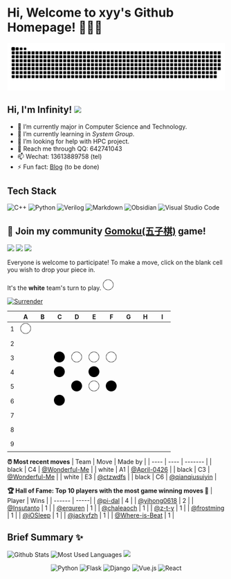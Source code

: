 # Hi, Welcome to xyy's Github Homepage! 🎉🎉🎉
<!-- <img src="https://readme-typing-svg.herokuapp.com/?lines=Welcome,%20visitor!;Hello%20Github%20World!&font=Roboto" />  -->

![](https://raw.githubusercontent.com/Wonderful-Me/Wonderful-Me/main/assets/github-contribution-grid-snake.svg) 
## Hi, I'm Infinity! ![](https://visitor-badge.glitch.me/badge?page_id=Wonderful-Me.readme) 
- 🔭 I’m currently major in Computer Science and Technology.
- 🌱 I’m currently learning in *System Group*.
- 🤔 I’m looking for help with HPC project.
- 💬 Reach me through QQ: 642741043
- 📫 Wechat: 13613889758 (tel)
- ⚡ Fun fact: [Blog](https://wonderful-me.github.io/) (to be done)

## Tech Stack
![C++](https://img.shields.io/badge/-C++-192133?style=flat-square&logo=cplusplus&logoColor=white)
![Python](https://img.shields.io/badge/-Python-192133?style=flat-square&logo=python&logoColor=white)
![Verilog](https://img.shields.io/badge/-Verilog-192133?style=flat-square&logo=verilog&logoColor=white)
![Markdown](https://img.shields.io/badge/-MySQL-192133?style=flat-square&logo=markdown&logoColor=white)
![Obsidian](https://img.shields.io/badge/-MySQL-192133?style=flat-square&logo=obsidian&logoColor=white)
![Visual Studio Code](https://img.shields.io/badge/-PHP-192133?style=flat-square&logo=visualstudiocode&logoColor=white)

## :game_die: Join my community [Gomoku(五子棋)](https://en.wikipedia.org/wiki/Gomoku) game!

<!--START_SECTION:gomoku-->
![](https://img.shields.io/badge/Total%20moves-276-blue)
![](https://img.shields.io/badge/Completed%20games-19-brightgreen)
![](https://img.shields.io/badge/Total%20players-125-orange)

Everyone is welcome to participate! To make a move, click on the blank cell you wish to drop your piece in.


It's the **white** team's turn to play. ![](/assets/white.png)

[![Surrender](https://img.shields.io/badge/Surrender%20-%2348e3c9.svg?&style=for-the-badge&logoColor=white)](https://github.com/Wonderful-Me/Wonderful-Me/issues/new?title=gomoku%7Csurrender&labels=gomoku&body=Just+push+%27Submit+new+issue%27+without+editing+the+title.+The+README+will+be+updated+after+approximately+30+seconds.)



| |A|B|C|D|E|F|G|H|I|
| - | - | - | - | - | - | - | - | - | - |
| 1 | ![](/assets/white.png) |[![](/assets/blank.png)](https://github.com/Wonderful-Me/Wonderful-Me/issues/new?title=gomoku%7Cdrop%7Cwhite%7CB1&labels=gomoku&body=Just+push+%27Submit+new+issue%27+without+editing+the+title.+The+README+will+be+updated+after+approximately+30+seconds.) |[![](/assets/blank.png)](https://github.com/Wonderful-Me/Wonderful-Me/issues/new?title=gomoku%7Cdrop%7Cwhite%7CC1&labels=gomoku&body=Just+push+%27Submit+new+issue%27+without+editing+the+title.+The+README+will+be+updated+after+approximately+30+seconds.) |[![](/assets/blank.png)](https://github.com/Wonderful-Me/Wonderful-Me/issues/new?title=gomoku%7Cdrop%7Cwhite%7CD1&labels=gomoku&body=Just+push+%27Submit+new+issue%27+without+editing+the+title.+The+README+will+be+updated+after+approximately+30+seconds.) |[![](/assets/blank.png)](https://github.com/Wonderful-Me/Wonderful-Me/issues/new?title=gomoku%7Cdrop%7Cwhite%7CE1&labels=gomoku&body=Just+push+%27Submit+new+issue%27+without+editing+the+title.+The+README+will+be+updated+after+approximately+30+seconds.) |[![](/assets/blank.png)](https://github.com/Wonderful-Me/Wonderful-Me/issues/new?title=gomoku%7Cdrop%7Cwhite%7CF1&labels=gomoku&body=Just+push+%27Submit+new+issue%27+without+editing+the+title.+The+README+will+be+updated+after+approximately+30+seconds.) |[![](/assets/blank.png)](https://github.com/Wonderful-Me/Wonderful-Me/issues/new?title=gomoku%7Cdrop%7Cwhite%7CG1&labels=gomoku&body=Just+push+%27Submit+new+issue%27+without+editing+the+title.+The+README+will+be+updated+after+approximately+30+seconds.) |[![](/assets/blank.png)](https://github.com/Wonderful-Me/Wonderful-Me/issues/new?title=gomoku%7Cdrop%7Cwhite%7CH1&labels=gomoku&body=Just+push+%27Submit+new+issue%27+without+editing+the+title.+The+README+will+be+updated+after+approximately+30+seconds.) |[![](/assets/blank.png)](https://github.com/Wonderful-Me/Wonderful-Me/issues/new?title=gomoku%7Cdrop%7Cwhite%7CI1&labels=gomoku&body=Just+push+%27Submit+new+issue%27+without+editing+the+title.+The+README+will+be+updated+after+approximately+30+seconds.) |
| 2 | [![](/assets/blank.png)](https://github.com/Wonderful-Me/Wonderful-Me/issues/new?title=gomoku%7Cdrop%7Cwhite%7CA2&labels=gomoku&body=Just+push+%27Submit+new+issue%27+without+editing+the+title.+The+README+will+be+updated+after+approximately+30+seconds.) |[![](/assets/blank.png)](https://github.com/Wonderful-Me/Wonderful-Me/issues/new?title=gomoku%7Cdrop%7Cwhite%7CB2&labels=gomoku&body=Just+push+%27Submit+new+issue%27+without+editing+the+title.+The+README+will+be+updated+after+approximately+30+seconds.) |[![](/assets/blank.png)](https://github.com/Wonderful-Me/Wonderful-Me/issues/new?title=gomoku%7Cdrop%7Cwhite%7CC2&labels=gomoku&body=Just+push+%27Submit+new+issue%27+without+editing+the+title.+The+README+will+be+updated+after+approximately+30+seconds.) |[![](/assets/blank.png)](https://github.com/Wonderful-Me/Wonderful-Me/issues/new?title=gomoku%7Cdrop%7Cwhite%7CD2&labels=gomoku&body=Just+push+%27Submit+new+issue%27+without+editing+the+title.+The+README+will+be+updated+after+approximately+30+seconds.) |[![](/assets/blank.png)](https://github.com/Wonderful-Me/Wonderful-Me/issues/new?title=gomoku%7Cdrop%7Cwhite%7CE2&labels=gomoku&body=Just+push+%27Submit+new+issue%27+without+editing+the+title.+The+README+will+be+updated+after+approximately+30+seconds.) |[![](/assets/blank.png)](https://github.com/Wonderful-Me/Wonderful-Me/issues/new?title=gomoku%7Cdrop%7Cwhite%7CF2&labels=gomoku&body=Just+push+%27Submit+new+issue%27+without+editing+the+title.+The+README+will+be+updated+after+approximately+30+seconds.) |[![](/assets/blank.png)](https://github.com/Wonderful-Me/Wonderful-Me/issues/new?title=gomoku%7Cdrop%7Cwhite%7CG2&labels=gomoku&body=Just+push+%27Submit+new+issue%27+without+editing+the+title.+The+README+will+be+updated+after+approximately+30+seconds.) |[![](/assets/blank.png)](https://github.com/Wonderful-Me/Wonderful-Me/issues/new?title=gomoku%7Cdrop%7Cwhite%7CH2&labels=gomoku&body=Just+push+%27Submit+new+issue%27+without+editing+the+title.+The+README+will+be+updated+after+approximately+30+seconds.) |[![](/assets/blank.png)](https://github.com/Wonderful-Me/Wonderful-Me/issues/new?title=gomoku%7Cdrop%7Cwhite%7CI2&labels=gomoku&body=Just+push+%27Submit+new+issue%27+without+editing+the+title.+The+README+will+be+updated+after+approximately+30+seconds.) |
| 3 | [![](/assets/blank.png)](https://github.com/Wonderful-Me/Wonderful-Me/issues/new?title=gomoku%7Cdrop%7Cwhite%7CA3&labels=gomoku&body=Just+push+%27Submit+new+issue%27+without+editing+the+title.+The+README+will+be+updated+after+approximately+30+seconds.) |[![](/assets/blank.png)](https://github.com/Wonderful-Me/Wonderful-Me/issues/new?title=gomoku%7Cdrop%7Cwhite%7CB3&labels=gomoku&body=Just+push+%27Submit+new+issue%27+without+editing+the+title.+The+README+will+be+updated+after+approximately+30+seconds.) |![](/assets/black.png) |![](/assets/white.png) |![](/assets/white.png) |![](/assets/white.png) |[![](/assets/blank.png)](https://github.com/Wonderful-Me/Wonderful-Me/issues/new?title=gomoku%7Cdrop%7Cwhite%7CG3&labels=gomoku&body=Just+push+%27Submit+new+issue%27+without+editing+the+title.+The+README+will+be+updated+after+approximately+30+seconds.) |[![](/assets/blank.png)](https://github.com/Wonderful-Me/Wonderful-Me/issues/new?title=gomoku%7Cdrop%7Cwhite%7CH3&labels=gomoku&body=Just+push+%27Submit+new+issue%27+without+editing+the+title.+The+README+will+be+updated+after+approximately+30+seconds.) |[![](/assets/blank.png)](https://github.com/Wonderful-Me/Wonderful-Me/issues/new?title=gomoku%7Cdrop%7Cwhite%7CI3&labels=gomoku&body=Just+push+%27Submit+new+issue%27+without+editing+the+title.+The+README+will+be+updated+after+approximately+30+seconds.) |
| 4 | [![](/assets/blank.png)](https://github.com/Wonderful-Me/Wonderful-Me/issues/new?title=gomoku%7Cdrop%7Cwhite%7CA4&labels=gomoku&body=Just+push+%27Submit+new+issue%27+without+editing+the+title.+The+README+will+be+updated+after+approximately+30+seconds.) |[![](/assets/blank.png)](https://github.com/Wonderful-Me/Wonderful-Me/issues/new?title=gomoku%7Cdrop%7Cwhite%7CB4&labels=gomoku&body=Just+push+%27Submit+new+issue%27+without+editing+the+title.+The+README+will+be+updated+after+approximately+30+seconds.) |![](/assets/black.png) |[![](/assets/blank.png)](https://github.com/Wonderful-Me/Wonderful-Me/issues/new?title=gomoku%7Cdrop%7Cwhite%7CD4&labels=gomoku&body=Just+push+%27Submit+new+issue%27+without+editing+the+title.+The+README+will+be+updated+after+approximately+30+seconds.) |![](/assets/black.png) |[![](/assets/blank.png)](https://github.com/Wonderful-Me/Wonderful-Me/issues/new?title=gomoku%7Cdrop%7Cwhite%7CF4&labels=gomoku&body=Just+push+%27Submit+new+issue%27+without+editing+the+title.+The+README+will+be+updated+after+approximately+30+seconds.) |[![](/assets/blank.png)](https://github.com/Wonderful-Me/Wonderful-Me/issues/new?title=gomoku%7Cdrop%7Cwhite%7CG4&labels=gomoku&body=Just+push+%27Submit+new+issue%27+without+editing+the+title.+The+README+will+be+updated+after+approximately+30+seconds.) |[![](/assets/blank.png)](https://github.com/Wonderful-Me/Wonderful-Me/issues/new?title=gomoku%7Cdrop%7Cwhite%7CH4&labels=gomoku&body=Just+push+%27Submit+new+issue%27+without+editing+the+title.+The+README+will+be+updated+after+approximately+30+seconds.) |[![](/assets/blank.png)](https://github.com/Wonderful-Me/Wonderful-Me/issues/new?title=gomoku%7Cdrop%7Cwhite%7CI4&labels=gomoku&body=Just+push+%27Submit+new+issue%27+without+editing+the+title.+The+README+will+be+updated+after+approximately+30+seconds.) |
| 5 | [![](/assets/blank.png)](https://github.com/Wonderful-Me/Wonderful-Me/issues/new?title=gomoku%7Cdrop%7Cwhite%7CA5&labels=gomoku&body=Just+push+%27Submit+new+issue%27+without+editing+the+title.+The+README+will+be+updated+after+approximately+30+seconds.) |[![](/assets/blank.png)](https://github.com/Wonderful-Me/Wonderful-Me/issues/new?title=gomoku%7Cdrop%7Cwhite%7CB5&labels=gomoku&body=Just+push+%27Submit+new+issue%27+without+editing+the+title.+The+README+will+be+updated+after+approximately+30+seconds.) |[![](/assets/blank.png)](https://github.com/Wonderful-Me/Wonderful-Me/issues/new?title=gomoku%7Cdrop%7Cwhite%7CC5&labels=gomoku&body=Just+push+%27Submit+new+issue%27+without+editing+the+title.+The+README+will+be+updated+after+approximately+30+seconds.) |![](/assets/black.png) |![](/assets/white.png) |![](/assets/black.png) |[![](/assets/blank.png)](https://github.com/Wonderful-Me/Wonderful-Me/issues/new?title=gomoku%7Cdrop%7Cwhite%7CG5&labels=gomoku&body=Just+push+%27Submit+new+issue%27+without+editing+the+title.+The+README+will+be+updated+after+approximately+30+seconds.) |[![](/assets/blank.png)](https://github.com/Wonderful-Me/Wonderful-Me/issues/new?title=gomoku%7Cdrop%7Cwhite%7CH5&labels=gomoku&body=Just+push+%27Submit+new+issue%27+without+editing+the+title.+The+README+will+be+updated+after+approximately+30+seconds.) |[![](/assets/blank.png)](https://github.com/Wonderful-Me/Wonderful-Me/issues/new?title=gomoku%7Cdrop%7Cwhite%7CI5&labels=gomoku&body=Just+push+%27Submit+new+issue%27+without+editing+the+title.+The+README+will+be+updated+after+approximately+30+seconds.) |
| 6 | [![](/assets/blank.png)](https://github.com/Wonderful-Me/Wonderful-Me/issues/new?title=gomoku%7Cdrop%7Cwhite%7CA6&labels=gomoku&body=Just+push+%27Submit+new+issue%27+without+editing+the+title.+The+README+will+be+updated+after+approximately+30+seconds.) |[![](/assets/blank.png)](https://github.com/Wonderful-Me/Wonderful-Me/issues/new?title=gomoku%7Cdrop%7Cwhite%7CB6&labels=gomoku&body=Just+push+%27Submit+new+issue%27+without+editing+the+title.+The+README+will+be+updated+after+approximately+30+seconds.) |![](/assets/black.png) |[![](/assets/blank.png)](https://github.com/Wonderful-Me/Wonderful-Me/issues/new?title=gomoku%7Cdrop%7Cwhite%7CD6&labels=gomoku&body=Just+push+%27Submit+new+issue%27+without+editing+the+title.+The+README+will+be+updated+after+approximately+30+seconds.) |[![](/assets/blank.png)](https://github.com/Wonderful-Me/Wonderful-Me/issues/new?title=gomoku%7Cdrop%7Cwhite%7CE6&labels=gomoku&body=Just+push+%27Submit+new+issue%27+without+editing+the+title.+The+README+will+be+updated+after+approximately+30+seconds.) |[![](/assets/blank.png)](https://github.com/Wonderful-Me/Wonderful-Me/issues/new?title=gomoku%7Cdrop%7Cwhite%7CF6&labels=gomoku&body=Just+push+%27Submit+new+issue%27+without+editing+the+title.+The+README+will+be+updated+after+approximately+30+seconds.) |[![](/assets/blank.png)](https://github.com/Wonderful-Me/Wonderful-Me/issues/new?title=gomoku%7Cdrop%7Cwhite%7CG6&labels=gomoku&body=Just+push+%27Submit+new+issue%27+without+editing+the+title.+The+README+will+be+updated+after+approximately+30+seconds.) |[![](/assets/blank.png)](https://github.com/Wonderful-Me/Wonderful-Me/issues/new?title=gomoku%7Cdrop%7Cwhite%7CH6&labels=gomoku&body=Just+push+%27Submit+new+issue%27+without+editing+the+title.+The+README+will+be+updated+after+approximately+30+seconds.) |[![](/assets/blank.png)](https://github.com/Wonderful-Me/Wonderful-Me/issues/new?title=gomoku%7Cdrop%7Cwhite%7CI6&labels=gomoku&body=Just+push+%27Submit+new+issue%27+without+editing+the+title.+The+README+will+be+updated+after+approximately+30+seconds.) |
| 7 | [![](/assets/blank.png)](https://github.com/Wonderful-Me/Wonderful-Me/issues/new?title=gomoku%7Cdrop%7Cwhite%7CA7&labels=gomoku&body=Just+push+%27Submit+new+issue%27+without+editing+the+title.+The+README+will+be+updated+after+approximately+30+seconds.) |[![](/assets/blank.png)](https://github.com/Wonderful-Me/Wonderful-Me/issues/new?title=gomoku%7Cdrop%7Cwhite%7CB7&labels=gomoku&body=Just+push+%27Submit+new+issue%27+without+editing+the+title.+The+README+will+be+updated+after+approximately+30+seconds.) |[![](/assets/blank.png)](https://github.com/Wonderful-Me/Wonderful-Me/issues/new?title=gomoku%7Cdrop%7Cwhite%7CC7&labels=gomoku&body=Just+push+%27Submit+new+issue%27+without+editing+the+title.+The+README+will+be+updated+after+approximately+30+seconds.) |[![](/assets/blank.png)](https://github.com/Wonderful-Me/Wonderful-Me/issues/new?title=gomoku%7Cdrop%7Cwhite%7CD7&labels=gomoku&body=Just+push+%27Submit+new+issue%27+without+editing+the+title.+The+README+will+be+updated+after+approximately+30+seconds.) |[![](/assets/blank.png)](https://github.com/Wonderful-Me/Wonderful-Me/issues/new?title=gomoku%7Cdrop%7Cwhite%7CE7&labels=gomoku&body=Just+push+%27Submit+new+issue%27+without+editing+the+title.+The+README+will+be+updated+after+approximately+30+seconds.) |[![](/assets/blank.png)](https://github.com/Wonderful-Me/Wonderful-Me/issues/new?title=gomoku%7Cdrop%7Cwhite%7CF7&labels=gomoku&body=Just+push+%27Submit+new+issue%27+without+editing+the+title.+The+README+will+be+updated+after+approximately+30+seconds.) |[![](/assets/blank.png)](https://github.com/Wonderful-Me/Wonderful-Me/issues/new?title=gomoku%7Cdrop%7Cwhite%7CG7&labels=gomoku&body=Just+push+%27Submit+new+issue%27+without+editing+the+title.+The+README+will+be+updated+after+approximately+30+seconds.) |[![](/assets/blank.png)](https://github.com/Wonderful-Me/Wonderful-Me/issues/new?title=gomoku%7Cdrop%7Cwhite%7CH7&labels=gomoku&body=Just+push+%27Submit+new+issue%27+without+editing+the+title.+The+README+will+be+updated+after+approximately+30+seconds.) |[![](/assets/blank.png)](https://github.com/Wonderful-Me/Wonderful-Me/issues/new?title=gomoku%7Cdrop%7Cwhite%7CI7&labels=gomoku&body=Just+push+%27Submit+new+issue%27+without+editing+the+title.+The+README+will+be+updated+after+approximately+30+seconds.) |
| 8 | [![](/assets/blank.png)](https://github.com/Wonderful-Me/Wonderful-Me/issues/new?title=gomoku%7Cdrop%7Cwhite%7CA8&labels=gomoku&body=Just+push+%27Submit+new+issue%27+without+editing+the+title.+The+README+will+be+updated+after+approximately+30+seconds.) |[![](/assets/blank.png)](https://github.com/Wonderful-Me/Wonderful-Me/issues/new?title=gomoku%7Cdrop%7Cwhite%7CB8&labels=gomoku&body=Just+push+%27Submit+new+issue%27+without+editing+the+title.+The+README+will+be+updated+after+approximately+30+seconds.) |[![](/assets/blank.png)](https://github.com/Wonderful-Me/Wonderful-Me/issues/new?title=gomoku%7Cdrop%7Cwhite%7CC8&labels=gomoku&body=Just+push+%27Submit+new+issue%27+without+editing+the+title.+The+README+will+be+updated+after+approximately+30+seconds.) |[![](/assets/blank.png)](https://github.com/Wonderful-Me/Wonderful-Me/issues/new?title=gomoku%7Cdrop%7Cwhite%7CD8&labels=gomoku&body=Just+push+%27Submit+new+issue%27+without+editing+the+title.+The+README+will+be+updated+after+approximately+30+seconds.) |[![](/assets/blank.png)](https://github.com/Wonderful-Me/Wonderful-Me/issues/new?title=gomoku%7Cdrop%7Cwhite%7CE8&labels=gomoku&body=Just+push+%27Submit+new+issue%27+without+editing+the+title.+The+README+will+be+updated+after+approximately+30+seconds.) |[![](/assets/blank.png)](https://github.com/Wonderful-Me/Wonderful-Me/issues/new?title=gomoku%7Cdrop%7Cwhite%7CF8&labels=gomoku&body=Just+push+%27Submit+new+issue%27+without+editing+the+title.+The+README+will+be+updated+after+approximately+30+seconds.) |[![](/assets/blank.png)](https://github.com/Wonderful-Me/Wonderful-Me/issues/new?title=gomoku%7Cdrop%7Cwhite%7CG8&labels=gomoku&body=Just+push+%27Submit+new+issue%27+without+editing+the+title.+The+README+will+be+updated+after+approximately+30+seconds.) |[![](/assets/blank.png)](https://github.com/Wonderful-Me/Wonderful-Me/issues/new?title=gomoku%7Cdrop%7Cwhite%7CH8&labels=gomoku&body=Just+push+%27Submit+new+issue%27+without+editing+the+title.+The+README+will+be+updated+after+approximately+30+seconds.) |[![](/assets/blank.png)](https://github.com/Wonderful-Me/Wonderful-Me/issues/new?title=gomoku%7Cdrop%7Cwhite%7CI8&labels=gomoku&body=Just+push+%27Submit+new+issue%27+without+editing+the+title.+The+README+will+be+updated+after+approximately+30+seconds.) |
| 9 | [![](/assets/blank.png)](https://github.com/Wonderful-Me/Wonderful-Me/issues/new?title=gomoku%7Cdrop%7Cwhite%7CA9&labels=gomoku&body=Just+push+%27Submit+new+issue%27+without+editing+the+title.+The+README+will+be+updated+after+approximately+30+seconds.) |[![](/assets/blank.png)](https://github.com/Wonderful-Me/Wonderful-Me/issues/new?title=gomoku%7Cdrop%7Cwhite%7CB9&labels=gomoku&body=Just+push+%27Submit+new+issue%27+without+editing+the+title.+The+README+will+be+updated+after+approximately+30+seconds.) |[![](/assets/blank.png)](https://github.com/Wonderful-Me/Wonderful-Me/issues/new?title=gomoku%7Cdrop%7Cwhite%7CC9&labels=gomoku&body=Just+push+%27Submit+new+issue%27+without+editing+the+title.+The+README+will+be+updated+after+approximately+30+seconds.) |[![](/assets/blank.png)](https://github.com/Wonderful-Me/Wonderful-Me/issues/new?title=gomoku%7Cdrop%7Cwhite%7CD9&labels=gomoku&body=Just+push+%27Submit+new+issue%27+without+editing+the+title.+The+README+will+be+updated+after+approximately+30+seconds.) |[![](/assets/blank.png)](https://github.com/Wonderful-Me/Wonderful-Me/issues/new?title=gomoku%7Cdrop%7Cwhite%7CE9&labels=gomoku&body=Just+push+%27Submit+new+issue%27+without+editing+the+title.+The+README+will+be+updated+after+approximately+30+seconds.) |[![](/assets/blank.png)](https://github.com/Wonderful-Me/Wonderful-Me/issues/new?title=gomoku%7Cdrop%7Cwhite%7CF9&labels=gomoku&body=Just+push+%27Submit+new+issue%27+without+editing+the+title.+The+README+will+be+updated+after+approximately+30+seconds.) |[![](/assets/blank.png)](https://github.com/Wonderful-Me/Wonderful-Me/issues/new?title=gomoku%7Cdrop%7Cwhite%7CG9&labels=gomoku&body=Just+push+%27Submit+new+issue%27+without+editing+the+title.+The+README+will+be+updated+after+approximately+30+seconds.) |[![](/assets/blank.png)](https://github.com/Wonderful-Me/Wonderful-Me/issues/new?title=gomoku%7Cdrop%7Cwhite%7CH9&labels=gomoku&body=Just+push+%27Submit+new+issue%27+without+editing+the+title.+The+README+will+be+updated+after+approximately+30+seconds.) |[![](/assets/blank.png)](https://github.com/Wonderful-Me/Wonderful-Me/issues/new?title=gomoku%7Cdrop%7Cwhite%7CI9&labels=gomoku&body=Just+push+%27Submit+new+issue%27+without+editing+the+title.+The+README+will+be+updated+after+approximately+30+seconds.) |


**:alarm_clock: Most recent moves**
| Team | Move | Made by |
| ---- | ---- | ------- |
| black | C4 | [@Wonderful-Me](https://github.com/Wonderful-Me) |
| white | A1 | [@April-0426](https://github.com/April-0426) |
| black | C3 | [@Wonderful-Me](https://github.com/Wonderful-Me) |
| white | E3 | [@ctzwdfs](https://github.com/ctzwdfs) |
| black | C6 | [@qianqiusuiyin](https://github.com/qianqiusuiyin) |


**:trophy: Hall of Fame: Top 10 players with the most game winning moves :1st_place_medal:**
| Player | Wins |
| ------ | -----|
| [@pi-dal](https://github.com/pi-dal) | 4 |
| [@yihong0618](https://github.com/yihong0618) | 2 |
| [@Insutanto](https://github.com/Insutanto) | 1 |
| [@erquren](https://github.com/erquren) | 1 |
| [@chaleaoch](https://github.com/chaleaoch) | 1 |
| [@z-t-y](https://github.com/z-t-y) | 1 |
| [@frostming](https://github.com/frostming) | 1 |
| [@iOSleep](https://github.com/iOSleep) | 1 |
| [@jackyfzh](https://github.com/jackyfzh) | 1 |
| [@Where-is-Beat](https://github.com/Where-is-Beat) | 1 |

<!--END_SECTION:gomoku-->

## Brief Summary ✨
![Github Stats](https://github-readme-stats.vercel.app/api?username=Wonderful-Me&show_icons=true&theme=dark&count_private=true) 
![Most Used Languages](https://github-readme-stats.vercel.app/api/top-langs/?username=Wonderful-Me&theme=dark&layout=compact) 
![](https://activity-graph.herokuapp.com/graph?username=Wonderful-Me&theme=github)

<div align="center">

![Python](https://img.shields.io/badge/-Python-%233776ab?logo=python&style=for-the-badge&logoColor=white)
![Flask](https://img.shields.io/badge/-Flask-%23eeeeee?logo=flask&style=for-the-badge&logoColor=black)
![Django](https://img.shields.io/badge/-Django-%23092E20?logo=django&style=for-the-badge&logoColor=white)
![Vue.js](https://img.shields.io/badge/-Vue.js-%234fc08d?logo=vue.js&style=for-the-badge&logoColor=white)
![React](https://img.shields.io/badge/-React-%2357d8fb?logo=react&style=for-the-badge&logoColor=white)

</div>


